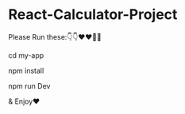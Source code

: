 # React-Calculator-Project

Please Run these:👇👇❤️❤️💎💎

cd my-app

npm install

npm run Dev

& Enjoy❤️

